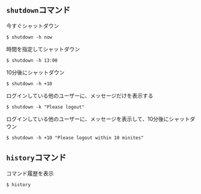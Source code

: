 ## `shutdown`コマンド

今すぐシャットダウン
```
$ shutdown -h now
```

時間を指定してシャットダウン
```
$ shutdown -h 13:00
```

10分後にシャットダウン
```
$ shutdown -h +10
```

ログインしている他のユーザーに、メッセージだけを表示する
```
$ shutdown -k "Please logout"
```

ログインしている他のユーザーに、メッセージを表示して、10分後にシャットダウン
```
$ shutdown -h +10 "Please logout within 10 minites"
```

## `history`コマンド
コマンド履歴を表示
```
$ history

```
